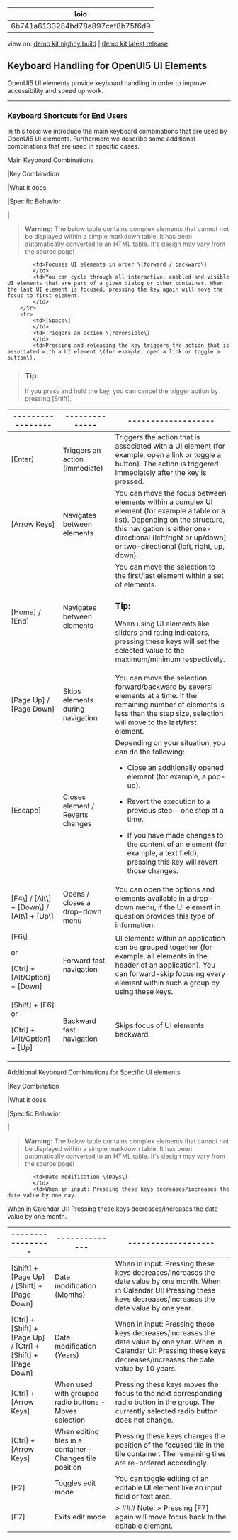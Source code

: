<!-- loio6b741a6133284bd78e897cef8b75f6d9 -->

| loio |
| -----|
| 6b741a6133284bd78e897cef8b75f6d9 |

<div id="loio">

view on: [demo kit nightly build](https://openui5nightly.hana.ondemand.com/#/topic/6b741a6133284bd78e897cef8b75f6d9) | [demo kit latest release](https://openui5.hana.ondemand.com/#/topic/6b741a6133284bd78e897cef8b75f6d9)</div>

## Keyboard Handling for OpenUI5 UI Elements

OpenUI5 UI elements provide keyboard handling in order to improve accessibility and speed up work.

***

### Keyboard Shortcuts for End Users

In this topic we introduce the main keyboard combinations that are used by OpenUI5 UI elements. Furthermore we describe some additional combinations that are used in specific cases.

 <a name="loio6b741a6133284bd78e897cef8b75f6d9__table_u1x_1dg_yq"/>Main Keyboard Combinations

|Key Combination

|What it does

|Specific Behavior

|
 > **Warning:** The below table contains complex elements that cannot not be displayed within a simple markdown table. It has been automatically converted to an HTML table. It's design may vary from the source page!

<table>
	<thead>
		<tr>
			<th>-----------------</th>
			<th>--------------</th>
			<th>-------------------</th>
		</tr>
	</thead>
	<tbody>

			<td>Focuses UI elements in order \(forward / backward\)
			</td>
			<td>You can cycle through all interactive, enabled and visible UI elements that are part of a given dialog or other container. When the last UI element is focused, pressing the key again will move the focus to first element.
			</td>
		</tr>
		<tr>
			<td>[Space\] 
			</td>
			<td>Triggers an action \(reversible\)
			</td>
			<td>Pressing and releasing the key triggers the action that is associated with a UI element \(for example, open a link or toggle a button\).
 > ### Tip:  
 > If you press and hold the key, you can cancel the trigger action by pressing [Shift\].
			</td>
		</tr>
		<tr>
			<td>[Enter\]
			</td>
			<td>Triggers an action \(immediate\)
			</td>
			<td>Triggers the action that is associated with a UI element \(for example, open a link or toggle a button\). The action is triggered immediately after the key is pressed.
			</td>
		</tr>
		<tr>
			<td>[Arrow Keys\] 
			</td>
			<td>Navigates between elements
			</td>
			<td>You can move the focus between elements within a complex UI element \(for example a table or a list\). Depending on the structure, this navigation is either one-directional \(left/right or up/down\) or two-directional \(left, right, up, down\).
			</td>
		</tr>
		<tr>
			<td>[Home\] / [End\]
			</td>
			<td>Navigates between elements
			</td>
			<td>You can move the selection to the first/last element within a set of elements.
 > ### Tip:  
 > When using UI elements like sliders and rating indicators, pressing these keys will set the selected value to the maximum/minimum respectively.
			</td>
		</tr>
		<tr>
			<td>[Page Up\] / [Page Down\]
			</td>
			<td>Skips elements during navigation
			</td>
			<td>You can move the selection forward/backward by several elements at a time. If the remaining number of elements is less than the step size, selection will move to the last/first element.
			</td>
		</tr>
		<tr>
			<td>[Escape\]
			</td>
			<td>Closes element / Reverts changes
			</td>
			<td>Depending on your situation, you can do the following:
 -   Close an additionally opened element \(for example, a pop-up\).

 -   Revert the execution to a previous step - one step at a time.

 -   If you have made changes to the content of an element \(for example, a text field\), pressing this key will revert those changes.
			</td>
		</tr>
		<tr>
			<td> [F4\] /  [Alt\] + [Down\]  /  [Alt\] + [Up\] 
			</td>
			<td>Opens / closes a drop-down menu
			</td>
			<td>You can open the options and elements available in a drop-down menu, if the UI element in question provides this type of information.
			</td>
		</tr>
		<tr>
			<td>[F6\] 
or

 [Ctrl\] + [Alt/Option\] + [Down\] 
			</td>
			<td>Forward fast navigation
			</td>
			<td>UI elements within an application can be grouped together \(for example, all elements in the header of an application\). You can forward-skip focusing every element within such a group by using these keys.
			</td>
		</tr>
		<tr>
			<td> [Shift\] + [F6\]  
or

 [Ctrl\] + [Alt/Option\] + [Up\] 
			</td>
			<td>Backward fast navigation
			</td>
			<td>Skips focus of UI elements backward.
			</td>
		</tr>
	</tbody>
</table>

 <a name="loio6b741a6133284bd78e897cef8b75f6d9__table_zld_4rl_yq"/>Additional Keyboard Combinations for Specific UI elements

|Key Combination

|What it does

|Specific Behavior

|
 > **Warning:** The below table contains complex elements that cannot not be displayed within a simple markdown table. It has been automatically converted to an HTML table. It's design may vary from the source page!

<table>
	<thead>
		<tr>
			<th>-----------------</th>
			<th>--------------</th>
			<th>-------------------</th>
		</tr>
	</thead>
	<tbody>

			<td>Date modification \(Days\)
			</td>
			<td>When in input: Pressing these keys decreases/increases the date value by one day.
When in Calendar UI: Pressing these keys decreases/increases the date value by one month.
			</td>
		</tr>
		<tr>
			<td> [Shift\] + [Page Up\]  /  [Shift\] + [Page Down\] 
			</td>
			<td>Date modification \(Months\)
			</td>
			<td>When in input: Pressing these keys decreases/increases the date value by one month.
When in Calendar UI: Pressing these keys decreases/increases the date value by one year.
			</td>
		</tr>
		<tr>
			<td> [Ctrl\] + [Shift\] + [Page Up\]  /  [Ctrl\] + [Shift\] + [Page Down\] 
			</td>
			<td>Date modification \(Years\)
			</td>
			<td>When in input: Pressing these keys decreases/increases the date value by one year.
When in Calendar UI: Pressing these keys decreases/increases the date value by 10 years.
			</td>
		</tr>
		<tr>
			<td> [Ctrl\] + [Arrow Keys\] 
			</td>
			<td>When used with grouped radio buttons - Moves selection
			</td>
			<td>Pressing these keys moves the focus to the next corresponding radio button in the group. The currently selected radio button does not change.
			</td>
		</tr>
		<tr>
			<td> [Ctrl\] + [Arrow Keys\] 
			</td>
			<td>When editing tiles in a container - Changes tile position
			</td>
			<td>Pressing these keys changes the position of the focused tile in the tile container. The remaining tiles are re-ordered accordingly.
			</td>
		</tr>
		<tr>
			<td>[F2\]
			</td>
			<td>Toggles edit mode
			</td>
			<td>You can toggle editing of an editable UI element like an input field or text area.
			</td>
		</tr>
		<tr>
			<td>[F7\]
			</td>
			<td>Exits edit mode
			</td>
			<td>> ### Note:   > Pressing [F7\] again will move focus back to the editable element.
			</td>
		</tr>
	</tbody>
</table>

